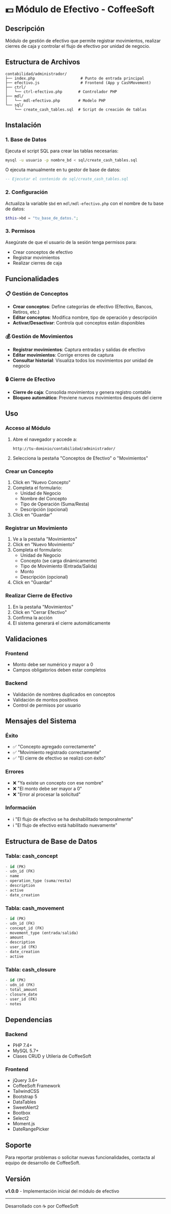 # 💵 Módulo de Efectivo - CoffeeSoft

## Descripción

Módulo de gestión de efectivo que permite registrar movimientos, realizar cierres de caja y controlar el flujo de efectivo por unidad de negocio.

## Estructura de Archivos

```
contabilidad/administrador/
├── index.php                    # Punto de entrada principal
├── efectivo.js                  # Frontend (App y CashMovement)
├── ctrl/
│   └── ctrl-efectivo.php       # Controlador PHP
├── mdl/
│   └── mdl-efectivo.php        # Modelo PHP
└── sql/
    └── create_cash_tables.sql  # Script de creación de tablas
```

## Instalación

### 1. Base de Datos

Ejecuta el script SQL para crear las tablas necesarias:

```bash
mysql -u usuario -p nombre_bd < sql/create_cash_tables.sql
```

O ejecuta manualmente en tu gestor de base de datos:

```sql
-- Ejecutar el contenido de sql/create_cash_tables.sql
```

### 2. Configuración

Actualiza la variable `$bd` en `mdl/mdl-efectivo.php` con el nombre de tu base de datos:

```php
$this->bd = "tu_base_de_datos.";
```

### 3. Permisos

Asegúrate de que el usuario de la sesión tenga permisos para:
- Crear conceptos de efectivo
- Registrar movimientos
- Realizar cierres de caja

## Funcionalidades

### 📋 Gestión de Conceptos

- **Crear conceptos**: Define categorías de efectivo (Efectivo, Bancos, Retiros, etc.)
- **Editar conceptos**: Modifica nombre, tipo de operación y descripción
- **Activar/Desactivar**: Controla qué conceptos están disponibles

### 💰 Gestión de Movimientos

- **Registrar movimientos**: Captura entradas y salidas de efectivo
- **Editar movimientos**: Corrige errores de captura
- **Consultar historial**: Visualiza todos los movimientos por unidad de negocio

### 🔒 Cierre de Efectivo

- **Cierre de caja**: Consolida movimientos y genera registro contable
- **Bloqueo automático**: Previene nuevos movimientos después del cierre

## Uso

### Acceso al Módulo

1. Abre el navegador y accede a:
   ```
   http://tu-dominio/contabilidad/administrador/
   ```

2. Selecciona la pestaña "Conceptos de Efectivo" o "Movimientos"

### Crear un Concepto

1. Click en "Nuevo Concepto"
2. Completa el formulario:
   - Unidad de Negocio
   - Nombre del Concepto
   - Tipo de Operación (Suma/Resta)
   - Descripción (opcional)
3. Click en "Guardar"

### Registrar un Movimiento

1. Ve a la pestaña "Movimientos"
2. Click en "Nuevo Movimiento"
3. Completa el formulario:
   - Unidad de Negocio
   - Concepto (se carga dinámicamente)
   - Tipo de Movimiento (Entrada/Salida)
   - Monto
   - Descripción (opcional)
4. Click en "Guardar"

### Realizar Cierre de Efectivo

1. En la pestaña "Movimientos"
2. Click en "Cerrar Efectivo"
3. Confirma la acción
4. El sistema generará el cierre automáticamente

## Validaciones

### Frontend
- Monto debe ser numérico y mayor a 0
- Campos obligatorios deben estar completos

### Backend
- Validación de nombres duplicados en conceptos
- Validación de montos positivos
- Control de permisos por usuario

## Mensajes del Sistema

### Éxito
- ✅ "Concepto agregado correctamente"
- ✅ "Movimiento registrado correctamente"
- ✅ "El cierre de efectivo se realizó con éxito"

### Errores
- ❌ "Ya existe un concepto con ese nombre"
- ❌ "El monto debe ser mayor a 0"
- ❌ "Error al procesar la solicitud"

### Información
- ℹ️ "El flujo de efectivo se ha deshabilitado temporalmente"
- ℹ️ "El flujo de efectivo está habilitado nuevamente"

## Estructura de Base de Datos

### Tabla: cash_concept
```sql
- id (PK)
- udn_id (FK)
- name
- operation_type (suma/resta)
- description
- active
- date_creation
```

### Tabla: cash_movement
```sql
- id (PK)
- udn_id (FK)
- concept_id (FK)
- movement_type (entrada/salida)
- amount
- description
- user_id (FK)
- date_creation
- active
```

### Tabla: cash_closure
```sql
- id (PK)
- udn_id (FK)
- total_amount
- closure_date
- user_id (FK)
- notes
```

## Dependencias

### Backend
- PHP 7.4+
- MySQL 5.7+
- Clases CRUD y Utileria de CoffeeSoft

### Frontend
- jQuery 3.6+
- CoffeeSoft Framework
- TailwindCSS
- Bootstrap 5
- DataTables
- SweetAlert2
- Bootbox
- Select2
- Moment.js
- DateRangePicker

## Soporte

Para reportar problemas o solicitar nuevas funcionalidades, contacta al equipo de desarrollo de CoffeeSoft.

## Versión

**v1.0.0** - Implementación inicial del módulo de efectivo

---

Desarrollado con ☕ por CoffeeSoft
